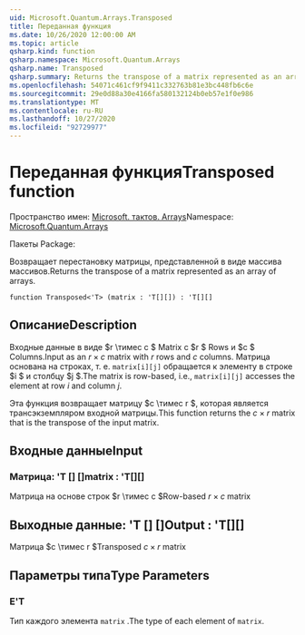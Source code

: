 ```yaml
---
uid: Microsoft.Quantum.Arrays.Transposed
title: Переданная функция
ms.date: 10/26/2020 12:00:00 AM
ms.topic: article
qsharp.kind: function
qsharp.namespace: Microsoft.Quantum.Arrays
qsharp.name: Transposed
qsharp.summary: Returns the transpose of a matrix represented as an array of arrays.
ms.openlocfilehash: 54071c461cf9f9411c332763b81e3bc448fb6c6e
ms.sourcegitcommit: 29e0d88a30e4166fa580132124b0eb57e1f0e986
ms.translationtype: MT
ms.contentlocale: ru-RU
ms.lasthandoff: 10/27/2020
ms.locfileid: "92729977"
---
```

# <a name="transposed-function"></a><span data-ttu-id="df441-102">Переданная функция</span><span class="sxs-lookup"><span data-stu-id="df441-102">Transposed function</span></span>

<span data-ttu-id="df441-103">Пространство имен: [Microsoft. тактов. Arrays](xref:Microsoft.Quantum.Arrays)</span><span class="sxs-lookup"><span data-stu-id="df441-103">Namespace: [Microsoft.Quantum.Arrays](xref:Microsoft.Quantum.Arrays)</span></span>

<span data-ttu-id="df441-104">Пакеты [](https://nuget.org/packages/)</span><span class="sxs-lookup"><span data-stu-id="df441-104">Package: [](https://nuget.org/packages/)</span></span>


<span data-ttu-id="df441-105">Возвращает перестановку матрицы, представленной в виде массива массивов.</span><span class="sxs-lookup"><span data-stu-id="df441-105">Returns the transpose of a matrix represented as an array of arrays.</span></span>

```qsharp
function Transposed<'T> (matrix : 'T[][]) : 'T[][]
```


## <a name="description"></a><span data-ttu-id="df441-106">Описание</span><span class="sxs-lookup"><span data-stu-id="df441-106">Description</span></span>

<span data-ttu-id="df441-107">Входные данные в виде $r \тимес c $ Matrix с $r $ Rows и $c $ Columns.</span><span class="sxs-lookup"><span data-stu-id="df441-107">Input as an $r \times c$ matrix with $r$ rows and $c$ columns.</span></span>  <span data-ttu-id="df441-108">Матрица основана на строках, т. е. `matrix[i][j]` обращается к элементу в строке $i $ и столбцу $j $.</span><span class="sxs-lookup"><span data-stu-id="df441-108">The matrix is row-based, i.e., `matrix[i][j]` accesses the element at row $i$ and column $j$.</span></span>

<span data-ttu-id="df441-109">Эта функция возвращает матрицу $c \тимес r $, которая является трансэкземпляром входной матрицы.</span><span class="sxs-lookup"><span data-stu-id="df441-109">This function returns the $c \times r$ matrix that is the transpose of the input matrix.</span></span>

## <a name="input"></a><span data-ttu-id="df441-110">Входные данные</span><span class="sxs-lookup"><span data-stu-id="df441-110">Input</span></span>

### <a name="matrix--t"></a><span data-ttu-id="df441-111">Матрица: 'T [] []</span><span class="sxs-lookup"><span data-stu-id="df441-111">matrix : 'T[][]</span></span>

<span data-ttu-id="df441-112">Матрица на основе строк $r \тимес c $</span><span class="sxs-lookup"><span data-stu-id="df441-112">Row-based $r \times c$ matrix</span></span>



## <a name="output--t"></a><span data-ttu-id="df441-113">Выходные данные: 'T [] []</span><span class="sxs-lookup"><span data-stu-id="df441-113">Output : 'T[][]</span></span>

<span data-ttu-id="df441-114">Матрица $c \тимес r $</span><span class="sxs-lookup"><span data-stu-id="df441-114">Transposed $c \times r$ matrix</span></span>

## <a name="type-parameters"></a><span data-ttu-id="df441-115">Параметры типа</span><span class="sxs-lookup"><span data-stu-id="df441-115">Type Parameters</span></span>

### <a name="t"></a><span data-ttu-id="df441-116">Е</span><span class="sxs-lookup"><span data-stu-id="df441-116">'T</span></span>

<span data-ttu-id="df441-117">Тип каждого элемента `matrix` .</span><span class="sxs-lookup"><span data-stu-id="df441-117">The type of each element of `matrix`.</span></span>